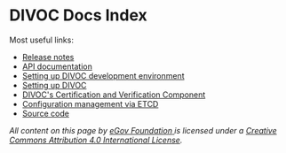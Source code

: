 # DIVOC Docs Index

Most useful links:

* [Release notes](../platform/release-notes/)&#x20;
* [API documentation](../tech-docs/api-documentation.md)
* [Setting up DIVOC development environment](../tech-docs/setting-up-divoc-development-environment.md)
* [Setting up DIVOC](../implementing-divoc/setting-up-divoc/)
* [DIVOC's Certification and Verification Component](../platform/configuration/configuring-the-certification-and-verification-component/)
* [Configuration management via ETCD](../platform/configuration/configuration-management-via-etcd/)
* [Source code](https://github.com/egovernments/DIVOC)



_All content on this page by_ [_eGov Foundation_ ](https://egov.org.in/)_is licensed under a_ [_Creative Commons Attribution 4.0 International License_](http://creativecommons.org/licenses/by/4.0/)_._
